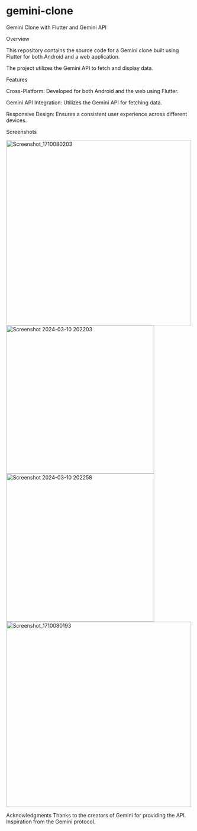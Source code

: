 # gemini-clone
Gemini Clone with Flutter and Gemini API

Overview

This repository contains the source code for a Gemini clone built using Flutter for both Android and a web application.

The project utilizes the Gemini API to fetch and display data.

Features

Cross-Platform: Developed for both Android and the web using Flutter.

Gemini API Integration: Utilizes the Gemini API for fetching data.

Responsive Design: Ensures a consistent user experience across different devices.

Screenshots


<img width="500" alt="Screenshot_1710080203" src="https://github.com/naidu199/gemini-clone/assets/141550407/e7997c22-9ccd-40d1-bfd9-cd7e430f13a6">
<img width="400" alt="Screenshot 2024-03-10 202203" src="https://github.com/naidu199/gemini-clone/assets/141550407/a7b1198c-1406-48f6-a752-10fa9d781c44">

<img width="400" alt="Screenshot 2024-03-10 202258" src="https://github.com/naidu199/gemini-clone/assets/141550407/3437fc3b-4f56-412e-97b7-4593f07c757e">

<img width="500" alt="Screenshot_1710080193" src="https://github.com/naidu199/gemini-clone/assets/141550407/1e6337ab-85b2-4ca5-b21f-19e129421440">




Acknowledgments
Thanks to the creators of Gemini for providing the API.
Inspiration from the Gemini protocol.

